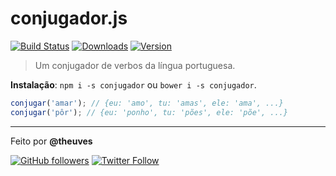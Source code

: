 #  conjugador.js

[![Build Status](https://travis-ci.org/theuves/conjugador.svg?branch=master)](https://travis-ci.org/theuves/conjugador)
[![Downloads](https://img.shields.io/npm/dm/conjugador.svg)](https://github.com/theuves/conjugador/releases)
[![Version](https://img.shields.io/badge/version-0.0.2-blue.svg)](https://github.com/theuves/conjugador/tree/0.0.3)
> Um conjugador de verbos da língua portuguesa.

**Instalação**: `npm i -s conjugador` ou `bower i -s conjugador`.

```js
conjugar('amar'); // {eu: 'amo', tu: 'amas', ele: 'ama', ...}
conjugar('pôr'); // {eu: 'ponho', tu: 'pões', ele: 'põe', ...}
```

***

Feito por **@theuves**

[![GitHub followers](https://img.shields.io/github/followers/theuves.svg?style=social&label=Follow)](https://github.com/theuves)
[![Twitter Follow](https://img.shields.io/twitter/follow/theuves.svg?style=social&label=Follow)](https://twitter.com/theuves)
